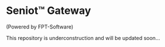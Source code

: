 # Seniot™ Gateway

(Powered by FPT-Software)

This repository is underconstruction and will be updated soon...
